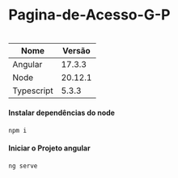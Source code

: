 # Pagina-de-Acesso-G-P <h1>

Nome | Versão
----- | -----
Angular | 17.3.3
Node    | 20.12.1
Typescript | 5.3.3


#### Instalar dependências do node <h4>
~~~~node
npm i
~~~~

#### Iniciar o Projeto angular <h4>
~~~~node
ng serve
~~~~
